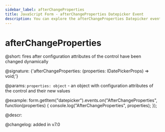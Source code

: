 ```yaml
---
sidebar_label: afterChangeProperties
title: JavaScript Form - afterChangeProperties Datepicker Event 
description: You can explore the afterChangeProperties Datepicker event of Form in the documentation of the DHTMLX JavaScript UI library. Browse developer guides and API reference, try out code examples and live demos, and download a free 30-day evaluation version of DHTMLX Suite 7.
---
```


# afterChangeProperties

@short: fires after configuration attributes of the control have been changed dynamically

@signature: {'afterChangeProperties: (properties: IDatePickerProps) => void;'}

@params:
`properties: object` - an object with configuration attributes of the control and their new values

@example:
form.getItem("datepicker").events.on("AfterChangeProperties", function(properties) {
    console.log("AfterChangeProperties", properties);
});

@descr:

@changelog: added in v7.0

[comment]: # (@relatedapi: form/api/calendar/calendar_setproperties_method.md)
